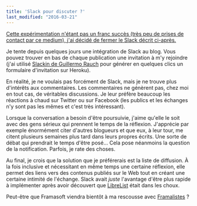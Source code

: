 ```yaml
---
title: 'Slack pour discuter ?'
last_modified: "2016-03-21"
---
```


<ins datetime="2016-03-21" title="Ajout au 21 mars 2017">Cette expérimentation
n'étant pas un franc succès (très peu de prises de contact par ce medium), j'ai
décidé de fermer le Slack décrit ci-après.</ins>

Je tente depuis quelques jours une intégration de Slack au blog. Vous pouvez
trouver en bas de chaque publication une invitation à m'y rejoindre (j'ai
utilisé [Slackin de Guillermo Rauch](http://rauchg.com/slackin/) pour générer en
quelques clics un formulaire d'invitation sur Heroku).

En réalité, je ne voulais pas forcément de Slack, mais je ne trouve plus
d'intérêts aux commentaires. Les commentaires ne génèrent pas, chez moi en tout
cas, de véritables discussions. Je leur préfère beaucoup les réactions à chaud
sur Twitter ou sur Facebook (les publics et les échanges n'y sont pas les mêmes
et c'est très intéressant).

Lorsque la conversation a besoin d'être poursuivie, j'aime qu'elle le soit avec
des gens sérieux qui prennent le temps de la réflexion. J'apprécie par exemple
énormément citer d'autres blogueurs et que eux, à leur tour, me citent plusieurs
semaines plus tard dans leurs propres écrits. Une sorte de débat qui prendrait
le temps d'être posé… Cela pose néanmoins la question de la notification.
Parfois, je rate des choses.

Au final, je crois que la solution que je préférerais est la liste de diffusion.
À la fois inclusive et nécessitant en même temps une certaine réflexion, elle
permet des liens vers des contenus publiés sur le Web tout en créant une
certaine intimité de l'échange. Slack avait _juste_ l'avantage d'être plus
rapide à implémenter après avoir découvert que
[LibreList](http://librelist.com/) était dans les choux.

Peut-être que Framasoft viendra bientôt à ma rescousse avec
[Framalistes](https://twitter.com/JosephK_Frama/status/684680521088143360 'Tweets échangés avec JosephK à ce sujet')
?

